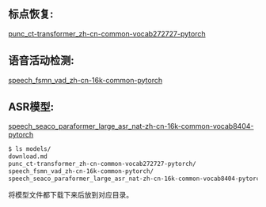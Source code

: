 ## 标点恢复:

[punc_ct-transformer_zh-cn-common-vocab272727-pytorch](https://modelscope.cn/models/iic/punc_ct-transformer_zh-cn-common-vocab272727-pytorch)

## 语音活动检测:

[speech_fsmn_vad_zh-cn-16k-common-pytorch](https://modelscope.cn/models/iic/speech_fsmn_vad_zh-cn-16k-common-pytorch/files)

## ASR模型:

[speech_seaco_paraformer_large_asr_nat-zh-cn-16k-common-vocab8404-pytorch](https://modelscope.cn/models/iic/speech_seaco_paraformer_large_asr_nat-zh-cn-16k-common-vocab8404-pytorch)



```cmd
$ ls models/
download.md
punc_ct-transformer_zh-cn-common-vocab272727-pytorch/
speech_fsmn_vad_zh-cn-16k-common-pytorch/
speech_seaco_paraformer_large_asr_nat-zh-cn-16k-common-vocab8404-pytorch/
```

将模型文件都下载下来后放到对应目录。

